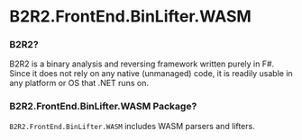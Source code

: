 # B2R2.FrontEnd.BinLifter.WASM

### B2R2?

B2R2 is a binary analysis and reversing framework written purely in F#. Since it
does not rely on any native (unmanaged) code, it is readily usable in any
platform or OS that .NET runs on.

### B2R2.FrontEnd.BinLifter.WASM Package?

`B2R2.FrontEnd.BinLifter.WASM` includes WASM parsers and lifters.
